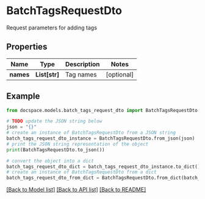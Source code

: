 # BatchTagsRequestDto

Request parameters for adding tags

## Properties

Name | Type | Description | Notes
------------ | ------------- | ------------- | -------------
**names** | **List[str]** | Tag names | [optional] 

## Example

```python
from docspace.models.batch_tags_request_dto import BatchTagsRequestDto

# TODO update the JSON string below
json = "{}"
# create an instance of BatchTagsRequestDto from a JSON string
batch_tags_request_dto_instance = BatchTagsRequestDto.from_json(json)
# print the JSON string representation of the object
print(BatchTagsRequestDto.to_json())

# convert the object into a dict
batch_tags_request_dto_dict = batch_tags_request_dto_instance.to_dict()
# create an instance of BatchTagsRequestDto from a dict
batch_tags_request_dto_from_dict = BatchTagsRequestDto.from_dict(batch_tags_request_dto_dict)
```
[[Back to Model list]](../README.md#documentation-for-models) [[Back to API list]](../README.md#documentation-for-api-endpoints) [[Back to README]](../README.md)


